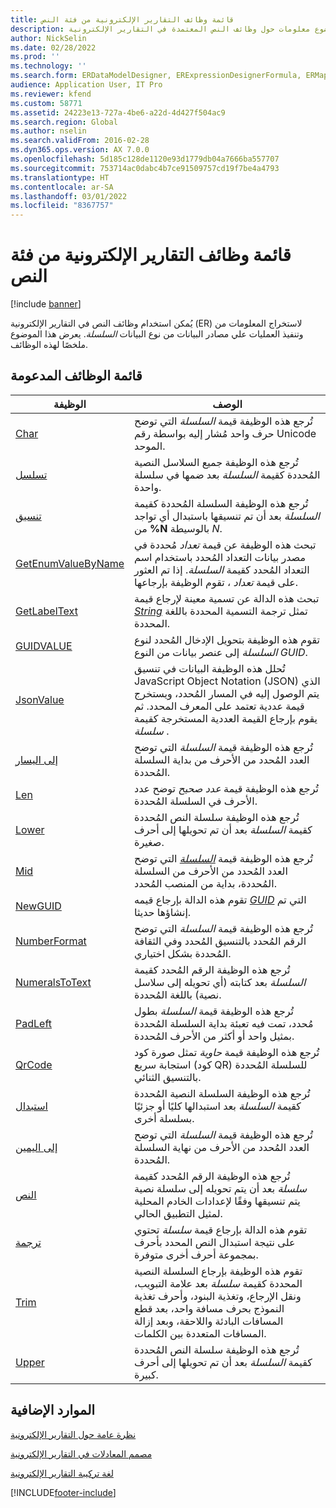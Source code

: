 ```yaml
---
title: قائمة وظائف التقارير الإلكترونية من فئة النص
description: يوفر هذا الموضوع معلومات حول وظائف النص المعتمدة في التقارير الإلكترونية (ER).
author: NickSelin
ms.date: 02/28/2022
ms.prod: ''
ms.technology: ''
ms.search.form: ERDataModelDesigner, ERExpressionDesignerFormula, ERMappedFormatDesigner, ERModelMappingDesigner
audience: Application User, IT Pro
ms.reviewer: kfend
ms.custom: 58771
ms.assetid: 24223e13-727a-4be6-a22d-4d427f504ac9
ms.search.region: Global
ms.author: nselin
ms.search.validFrom: 2016-02-28
ms.dyn365.ops.version: AX 7.0.0
ms.openlocfilehash: 5d185c128de1120e93d1779db04a7666ba557707
ms.sourcegitcommit: 753714ac0dabc4b7ce91509757cd19f7be4a4793
ms.translationtype: HT
ms.contentlocale: ar-SA
ms.lasthandoff: 03/01/2022
ms.locfileid: "8367757"
---
```

# <a name="list-of-er-functions-of-the-text-category"></a>قائمة وظائف التقارير الإلكترونية من فئة النص

[!include [banner](../includes/banner.md)]

يُمكن استخدام وظائف النص في التقارير الإلكترونية (ER) لاستخراج المعلومات من وتنفيذ العمليات علي مصادر البيانات من نوع البيانات *السلسلة*. يعرض هذا الموضوع ملخصًا لهذه الوظائف.

## <a name="list-of-supported-functions"></a>قائمة الوظائف المدعومة

| الوظيفة | ‏‏الوصف |
|----------|-------------|
| [Char](er-functions-text-char.md) | تُرجع هذه الوظيفة قيمة *السلسلة* التي توضح حرف واحد مُشار إليه بواسطة رقم Unicode الموحد. |
| [تسلسل](er-functions-text-concatenate.md) | تُرجع هذه الوظيفة جميع السلاسل النصية المُحددة كقيمة *السلسلة* بعد ضمها في سلسلة واحدة. |
| [تنسيق](er-functions-text-format.md) | تُرجع هذه الوظيفة السلسلة المُحددة كقيمة *السلسلة* بعد أن تم تنسيقها باستبدال أي تواجد من **%N** بالوسيطة *N*. |
| [GetEnumValueByName](er-functions-text-getenumvaluebyname.md) | تبحث هذه الوظيفة عن قيمة *تعداد* مُحددة في مصدر بيانات التعداد المُحدد باستخدام اسم التعداد المُحدد كقيمة *السلسلة*. إذا تم العثور على قيمة *تعداد* ، تقوم الوظيفة بإرجاعها. |
| [GetLabelText](er-functions-text-getlabeltext.md) | تبحث هذه الدالة عن تسمية معينة لإرجاع قيمة *[String](er-formula-supported-data-types-primitive.md#string)* تمثل ترجمة التسمية المحددة باللغة المحددة. |
| [GUIDVALUE](er-functions-text-guidvalue.md) | تقوم هذه الوظيفة بتحويل الإدخال المُحدد لنوع *السلسلة* إلى عنصر بيانات من النوع *GUID*. |
| [JsonValue](er-functions-text-jsonvalue.md) | تُحلل هذه الوظيفة البيانات في تنسيق JavaScript Object Notation (JSON) الذي يتم الوصول إليه في المسار المُحدد، ويستخرج قيمة عددية تعتمد على المعرف المحدد.‬   ثم يقوم بإرجاع القيمة العددية المستخرجة كقيمة *سلسلة* . |
| [إلى اليسار](er-functions-text-left.md) | تُرجع هذه الوظيفة قيمة *السلسلة* التي توضح العدد المُحدد من الأحرف من بداية السلسلة المُحددة. |
| [Len](er-functions-text-len.md) | تُرجع هذه الوظيفة قيمة *عدد صحيح* توضح عدد الأحرف في السلسلة المُحددة. |
| [Lower](er-functions-text-lower.md) | تُرجع هذه الوظيفة سلسلة النص المُحددة كقيمة *السلسلة* بعد أن تم تحويلها إلى أحرف صغيرة. |
| [Mid](er-functions-text-mid.md) | تُرجع هذه الوظيفة قيمة *[السلسلة](er-formula-supported-data-types-primitive.md#string)* التي توضح العدد المُحدد من الأحرف من السلسلة المُحددة، بداية من المنصب المُحدد. |
| [NewGUID](er-functions-text-newguid.md) | تقوم هذه الدالة بإرجاع قيمه *[GUID](er-formula-supported-data-types-primitive.md#guid)* التي تم إنشاؤها حديثا. |
| [NumberFormat](er-functions-text-numberformat.md) | تُرجع هذه الوظيفة قيمة *السلسلة* التي توضح الرقم المُحدد بالتنسيق المُحدد وفي الثقافة المُحددة بشكل اختياري. |
| [NumeralsToText](er-functions-text-numeralstotext.md) | تُرجع هذه الوظيفة الرقم المُحدد كقيمة *السلسلة* بعد كتابته (أي تحويله إلى سلاسل نصية) باللغة المُحددة. |
| [PadLeft](er-functions-text-padleft.md) | تُرجع هذه الوظيفة قيمة *السلسلة* بطول مُحدد، تمت فيه تعبئة بداية السلسلة المُحددة بمثيل واحد أو أكثر من الأحرف المُحددة. |
| [QrCode](er-functions-text-qrcode.md) | تُرجع هذه الوظيفة قيمة *حاوية* تمثل صورة كود استجابة سريع (كود QR) للسلسلة المُحددة بالتنسيق الثنائي.  |
| [استبدال](er-functions-text-replace.md) | تُرجع هذه الوظيفة السلسلة النصية المُحددة كقيمة *السلسلة* بعد استبدالها كليًا أو جزئيًا بسلسلة أخرى. |
| [إلى اليمين](er-functions-text-right.md) | تُرجع هذه الوظيفة قيمة *السلسلة* التي توضح العدد المُحدد من الأحرف من نهاية السلسلة المُحددة. |
| [النص](er-functions-text-text.md) | تُرجع هذه الوظيفة الرقم المُحدد كقيمة *سلسلة* بعد أن يتم تحويله إلى سلسلة نصية يتم تنسيقها وفقًا لإعدادات الخادم المحلية لمثيل التطبيق الحالي. |
| [ترجمة](er-functions-text-translate.md) | تقوم هذه الدالة بإرجاع قيمة *سلسلة* تحتوي على نتيجة استبدال النص المحدد بأحرف بمجموعة أحرف أخرى متوفرة. |
| [Trim](er-functions-text-trim.md) | تقوم هذه الوظيفة بإرجاع السلسلة النصية المحددة كقيمة *سلسلة* بعد علامة التبويب، ونقل الإرجاع، وتغذية البنود، وأحرف تغذية النموذج بحرف مسافة واحد، بعد قطع المسافات البادئة واللاحقة، وبعد إزالة المسافات المتعددة بين الكلمات. |
| [Upper](er-functions-text-upper.md) | تُرجع هذه الوظيفة سلسلة النص المُحددة كقيمة *السلسلة* بعد أن تم تحويلها إلى أحرف كبيرة. |

## <a name="additional-resources"></a>الموارد الإضافية

[نظرة عامة حول التقارير الإلكترونية](general-electronic-reporting.md)

[مصمم المعادلات في التقارير الإلكترونية](general-electronic-reporting-formula-designer.md)

[لغة تركيبة التقارير الإلكترونية](er-formula-language.md)


[!INCLUDE[footer-include](../../../includes/footer-banner.md)]
